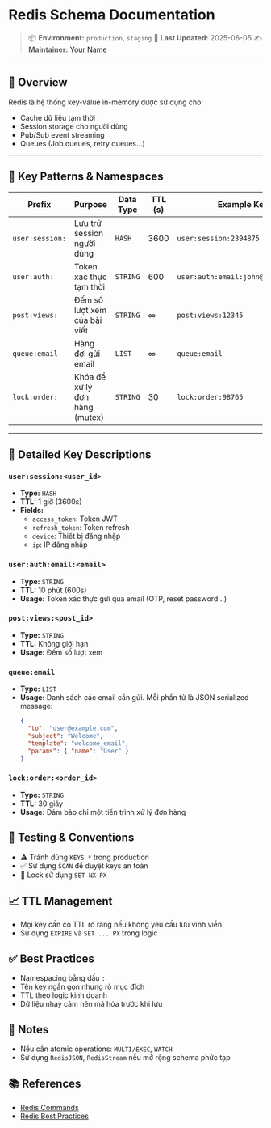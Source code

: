 # Redis Schema Documentation

> 📦 **Environment:** `production`, `staging`
> 📅 **Last Updated:** 2025-06-05
> ✍️ **Maintainer:** [Your Name](mailto:your.email@example.com)

---

## 📘 Overview

Redis là hệ thống key-value in-memory được sử dụng cho:

- Cache dữ liệu tạm thời
- Session storage cho người dùng
- Pub/Sub event streaming
- Queues (Job queues, retry queues...)

---

## 🧱 Key Patterns & Namespaces

| Prefix          | Purpose                                | Data Type | TTL (s) | Example Key                           |
|-----------------|----------------------------------------|-----------|---------|---------------------------------------|
| `user:session:` | Lưu trữ session người dùng             | `HASH`    | 3600    | `user:session:2394875`                |
| `user:auth:`    | Token xác thực tạm thời                | `STRING`  | 600     | `user:auth:email:john@example.com`    |
| `post:views:`   | Đếm số lượt xem của bài viết           | `STRING`  | ∞       | `post:views:12345`                    |
| `queue:email`   | Hàng đợi gửi email                     | `LIST`    | ∞       | `queue:email`                         |
| `lock:order:`   | Khóa để xử lý đơn hàng (mutex)         | `STRING`  | 30      | `lock:order:98765`                    |

---

## 📂 Detailed Key Descriptions

### `user:session:<user_id>`
- **Type:** `HASH`
- **TTL:** 1 giờ (3600s)
- **Fields:**
  - `access_token`: Token JWT
  - `refresh_token`: Token refresh
  - `device`: Thiết bị đăng nhập
  - `ip`: IP đăng nhập

### `user:auth:email:<email>`
- **Type:** `STRING`
- **TTL:** 10 phút (600s)
- **Usage:** Token xác thực gửi qua email (OTP, reset password...)

### `post:views:<post_id>`
- **Type:** `STRING`
- **TTL:** Không giới hạn
- **Usage:** Đếm số lượt xem

### `queue:email`
- **Type:** `LIST`
- **Usage:** Danh sách các email cần gửi. Mỗi phần tử là JSON serialized message:
  ```json
  {
    "to": "user@example.com",
    "subject": "Welcome",
    "template": "welcome_email",
    "params": { "name": "User" }
  }
  ```

### `lock:order:<order_id>`
- **Type:** `STRING`
- **TTL:** 30 giây
- **Usage:** Đảm bảo chỉ một tiến trình xử lý đơn hàng

## 🧪 Testing & Conventions
- ⚠️ Tránh dùng `KEYS *` trong production
- ✅ Sử dụng `SCAN` để duyệt keys an toàn
- 🔐 Lock sử dụng `SET NX PX`

## 📈 TTL Management
- Mọi key cần có TTL rõ ràng nếu không yêu cầu lưu vĩnh viễn
- Sử dụng `EXPIRE` và `SET ... PX` trong logic

## ✅ Best Practices
- Namespacing bằng dấu `:`
- Tên key ngắn gọn nhưng rõ mục đích
- TTL theo logic kinh doanh
- Dữ liệu nhạy cảm nên mã hóa trước khi lưu

## 📌 Notes
- Nếu cần atomic operations: `MULTI/EXEC`, `WATCH`
- Sử dụng `RedisJSON`, `RedisStream` nếu mở rộng schema phức tạp

## 📚 References
- [Redis Commands](https://redis.io/commands)
- [Redis Best Practices](https://redis.io/docs/management/best-practices/)
